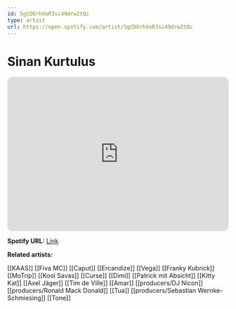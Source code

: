 ```yaml
---
id: 5gCDOrhXoR3si49drw2tQc
type: artist
url: https://open.spotify.com/artist/5gCDOrhXoR3si49drw2tQc
---
```

# Sinan Kurtulus

<iframe style="border-radius:12px" src="https://open.spotify.com/embed/artist/5gCDOrhXoR3si49drw2tQc" width="100%" height="352" frameBorder="0" allowfullscreen="" allow="autoplay; clipboard-write; encrypted-media; fullscreen; picture-in-picture" loading="lazy"></iframe>

**Spotify URL:** [Link](https://open.spotify.com/artist/5gCDOrhXoR3si49drw2tQc)

**Related artists:**

[[KAAS]]
[[Fiva MC]]
[[Caput]]
[[Ercandize]]
[[Vega]]
[[Franky Kubrick]]
[[MoTrip]]
[[Kool Savas]]
[[Curse]]
[[Dimi]]
[[Patrick mit Absicht]]
[[Kitty Kat]]
[[Axel Jäger]]
[[Tim de Ville]]
[[Amar]]
[[producers/DJ Nicon]]
[[producers/Ronald Mack Donald]]
[[Tua]]
[[producers/Sebastian Wernke-Schmiesing]]
[[Tone]]
